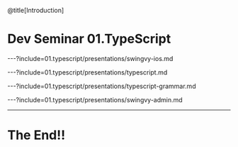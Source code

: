 @title[Introduction]
# Dev Seminar 01.TypeScript

---?include=01.typescript/presentations/swingvy-ios.md

---?include=01.typescript/presentations/typescript.md

---?include=01.typescript/presentations/typescript-grammar.md

---?include=01.typescript/presentations/swingvy-admin.md

---
# The End!!

